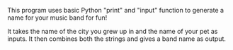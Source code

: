 This program uses basic Python "print" and "input" function to generate a name for your music band for fun!

It takes the name of the city you grew up in and the name of your pet as inputs. It then combines both the strings and gives a band name as output.
